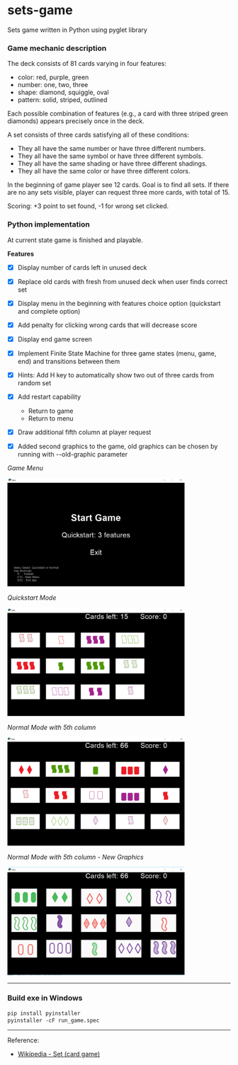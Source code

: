 # sets-game
Sets game written in Python using pyglet library

### Game mechanic description

The deck consists of 81 cards varying in four features: 
* color: red, purple, green
* number: one, two, three
* shape: diamond, squiggle, oval
* pattern: solid, striped, outlined

Each possible combination of features (e.g., a card with three striped green diamonds) appears precisely once in the deck.

A set consists of three cards satisfying all of these conditions:
* They all have the same number or have three different numbers.
* They all have the same symbol or have three different symbols.
* They all have the same shading or have three different shadings.
* They all have the same color or have three different colors.

In the beginning of game player see 12 cards. Goal is to find all sets. 
If there are no any sets visible, player can request three more cards, 
with total of 15.

Scoring: +3 point to set found, -1 for wrong set clicked.

### Python implementation  

At current state game is finished and playable.

**Features**

* [x] Display number of cards left in unused deck 
* [x] Replace old cards with fresh from unused deck when user finds correct set
* [x] Display menu in the beginning with features choice option (quickstart and complete option)
* [x] Add penalty for clicking wrong cards that will decrease score
* [x] Display end game screen
* [x] Implement Finite State Machine for three game states (menu, game, end) and transitions between them
* [x] Hints: Add H key to automatically show two out of three cards from random set
* [x] Add restart capability
    * Return to game
    * Return to menu
* [x] Draw additional fifth column at player request
* [x] Added second graphics to the game, old graphics can be chosen by running with --old-graphic parameter


*Game Menu*

<img src="docs/game_menu.png" width="400" height="245" />

*Quickstart Mode*

<img src="docs/game_quickstart.png" width="400" height="245" />

*Normal Mode with 5th column*

<img src="docs/game_normal_fifth_column.png" width="400" height="245" />

*Normal Mode with 5th column - New Graphics*

<img src="docs/game_normal_fifth_column-new-graphics.png" width="400" height="245" />

---

### Build exe in Windows

```
pip install pyinstaller
pyinstaller -cF run_game.spec
```


---

Reference:

* [Wikipedia - Set (card game)](https://en.wikipedia.org/wiki/Set_(card_game))
